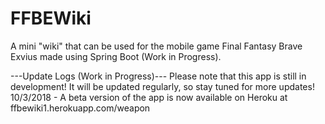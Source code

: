 # FFBEWiki
A mini "wiki" that can be used for the mobile game Final Fantasy Brave Exvius made using Spring Boot (Work in Progress). 

---Update Logs (Work in Progress)---
Please note that this app is still in development! It will be updated regularly, so stay tuned for more updates!
10/3/2018 - A beta version of the app is now available on Heroku at ffbewiki1.herokuapp.com/weapon

